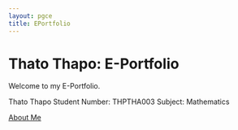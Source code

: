 ```yaml
---
layout: pgce
title: EPortfolio
---
```

<div class="profile-section">
  <div class="profile-text">
    <h1>Thato Thapo: E-Portfolio</h1>
    <p>
      Welcome to my E-Portfolio.
    </p>
    <p>
      Thato Thapo 
      Student Number: THPTHA003 
      Subject: Mathematics 
    </p>
    <a href="{{ '/pgce/bio' | relative_url }}" class="about-me-button">About Me</a>
  </div>
</div>
